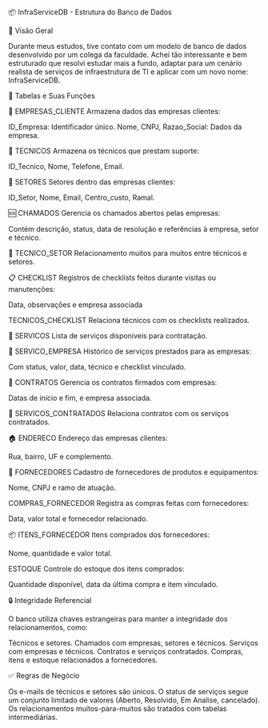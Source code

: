📦 InfraServiceDB - Estrutura do Banco de Dados

📘 Visão Geral

Durante meus estudos, tive contato com um modelo de banco de dados desenvolvido por um colega da faculdade. Achei tão interessante e bem estruturado que resolvi estudar mais a fundo, adaptar para um cenário realista de serviços de infraestrutura de TI e aplicar com um novo nome: InfraServiceDB.

📂 Tabelas e Suas Funções

🏢 EMPRESAS_CLIENTE
Armazena dados das empresas clientes:

ID_Empresa: Identificador único.
Nome, CNPJ, Razao_Social: Dados da empresa.

👷 TECNICOS
Armazena os técnicos que prestam suporte:

ID_Tecnico, Nome, Telefone, Email.

🏬 SETORES
Setores dentro das empresas clientes:

ID_Setor, Nome, Email, Centro_custo, Ramal.

🆘 CHAMADOS
Gerencia os chamados abertos pelas empresas:

Contém descrição, status, data de resolução e referências à empresa, setor e técnico.

🔗 TECNICO_SETOR
Relacionamento muitos para muitos entre técnicos e setores.

📋 CHECKLIST
Registros de checklists feitos durante visitas ou manutenções:

Data, observações e empresa associada

TECNICOS_CHECKLIST
Relaciona técnicos com os checklists realizados.

🔧 SERVICOS
Lista de serviços disponíveis para contratação.

📑 SERVICO_EMPRESA
Histórico de serviços prestados para as empresas:

Com status, valor, data, técnico e checklist vinculado.

📜 CONTRATOS
Gerencia os contratos firmados com empresas:

Datas de início e fim, e empresa associada.

📄 SERVICOS_CONTRATADOS
Relaciona contratos com os serviços contratados.

🏠 ENDERECO
Endereço das empresas clientes:

Rua, bairro, UF e complemento.

🚚 FORNECEDORES
Cadastro de fornecedores de produtos e equipamentos:

Nome, CNPJ e ramo de atuação.

COMPRAS_FORNECEDOR
Registra as compras feitas com fornecedores:

Data, valor total e fornecedor relacionado.

📦 ITENS_FORNECEDOR
Itens comprados dos fornecedores:

Nome, quantidade e valor total.

ESTOQUE
Controle do estoque dos itens comprados:

Quantidade disponível, data da última compra e item vinculado.

🔒 Integridade Referencial

O banco utiliza chaves estrangeiras para manter a integridade dos relacionamentos, como: 

Técnicos e setores.
Chamados com empresas, setores e técnicos.
Serviços com empresas e técnicos.
Contratos e serviços contratados.
Compras, itens e estoque relacionados a fornecedores.

✅ Regras de Negócio

Os e-mails de técnicos e setores são únicos.
O status de serviços segue um conjunto limitado de valores (Aberto, Resolvido, Em Analise, cancelado).
Os relacionamentos muitos-para-muitos são tratados com tabelas intermediárias.

